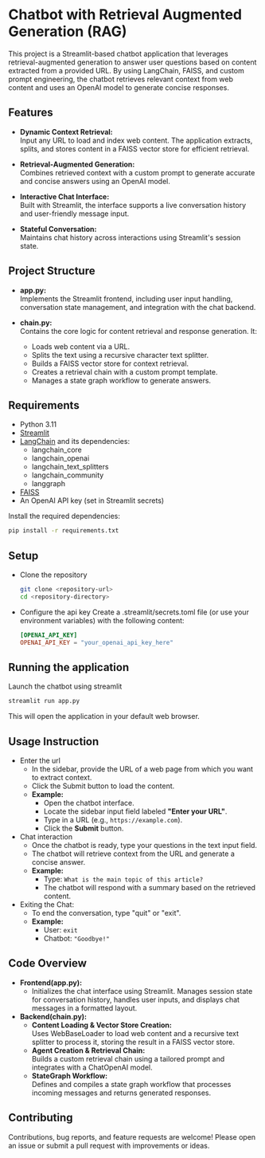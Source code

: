 # Chatbot with Retrieval Augmented Generation (RAG)

This project is a Streamlit-based chatbot application that leverages retrieval-augmented generation to answer user questions based on content extracted from a provided URL. By using LangChain, FAISS, and custom prompt engineering, the chatbot retrieves relevant context from web content and uses an OpenAI model to generate concise responses.

## Features

- **Dynamic Context Retrieval:**  
  Input any URL to load and index web content. The application extracts, splits, and stores content in a FAISS vector store for efficient retrieval.

- **Retrieval-Augmented Generation:**  
  Combines retrieved context with a custom prompt to generate accurate and concise answers using an OpenAI model.

- **Interactive Chat Interface:**  
  Built with Streamlit, the interface supports a live conversation history and user-friendly message input.

- **Stateful Conversation:**  
  Maintains chat history across interactions using Streamlit's session state.

## Project Structure

- **app.py:**  
  Implements the Streamlit frontend, including user input handling, conversation state management, and integration with the chat backend.

- **chain.py:**  
  Contains the core logic for content retrieval and response generation. It:
  - Loads web content via a URL.
  - Splits the text using a recursive character text splitter.
  - Builds a FAISS vector store for context retrieval.
  - Creates a retrieval chain with a custom prompt template.
  - Manages a state graph workflow to generate answers.

## Requirements

- Python 3.11
- [Streamlit](https://streamlit.io/)
- [LangChain](https://github.com/hwchase17/langchain) and its dependencies:
  - langchain_core
  - langchain_openai
  - langchain_text_splitters
  - langchain_community
  - langgraph
- [FAISS](https://github.com/facebookresearch/faiss)
- An OpenAI API key (set in Streamlit secrets)

Install the required dependencies:

```bash
pip install -r requirements.txt
```

## Setup

- Clone the repository
  
  ```bash
  git clone <repository-url>
  cd <repository-directory>
  ```
- Configure the api key
  Create a .streamlit/secrets.toml file (or use your environment variables) with the following content:
  
  ```toml
  [OPENAI_API_KEY]
  OPENAI_API_KEY = "your_openai_api_key_here"
  ```

## Running the application

Launch the chatbot using streamlit

```bash
streamlit run app.py
```

This will open the application in your default web browser.

## Usage Instruction

- Enter the url
    - In the sidebar, provide the URL of a web page from which you want to extract context.
    - Click the Submit button to load the content.
    - **Example:**
      - Open the chatbot interface.
      - Locate the sidebar input field labeled **"Enter your URL"**.
      - Type in a URL (e.g., `https://example.com`).
      - Click the **Submit** button.
- Chat interaction
    - Once the chatbot is ready, type your questions in the text input field.
    - The chatbot will retrieve context from the URL and generate a concise answer.
    - **Example:**
      - Type: `What is the main topic of this article?`
      - The chatbot will respond with a summary based on the retrieved content.
- Exiting the Chat:
    - To end the conversation, type "quit" or "exit".
    - **Example:**
      - User: `exit`
      - Chatbot: `"Goodbye!"`
## Code Overview

- **Frontend(app.py):**
   - Initializes the chat interface using Streamlit. Manages session state for conversation history, handles user inputs, and displays chat messages in a formatted layout.
- **Backend(chain.py):**
   - **Content Loading & Vector Store Creation:**
     <br>
      Uses WebBaseLoader to load web content and a recursive text splitter to process it, storing the result in a FAISS vector store.
   - **Agent Creation & Retrieval Chain:**
     <br>
     Builds a custom retrieval chain using a tailored prompt and integrates with a ChatOpenAI model.
   - **StateGraph Workflow:**
     <br>
     Defines and compiles a state graph workflow that processes incoming messages and returns generated responses.
## Contributing
Contributions, bug reports, and feature requests are welcome! Please open an issue or submit a pull request with improvements or ideas.
